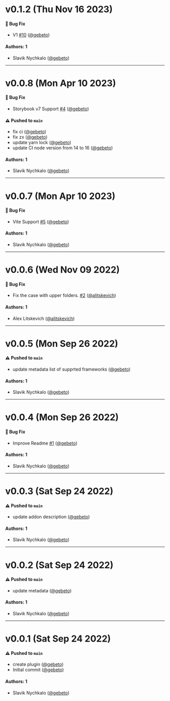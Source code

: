# v0.1.2 (Thu Nov 16 2023)

#### 🐛 Bug Fix

- V1 [#10](https://github.com/gebeto/storybook-addon-manual-mocks/pull/10) ([@gebeto](https://github.com/gebeto))

#### Authors: 1

- Slavik Nychkalo ([@gebeto](https://github.com/gebeto))

---

# v0.0.8 (Mon Apr 10 2023)

#### 🐛 Bug Fix

- Storybook v7 Support [#4](https://github.com/gebeto/storybook-addon-manual-mocks/pull/4) ([@gebeto](https://github.com/gebeto))

#### ⚠️ Pushed to `main`

- fix ci ([@gebeto](https://github.com/gebeto))
- fix zx ([@gebeto](https://github.com/gebeto))
- update yarn lock ([@gebeto](https://github.com/gebeto))
- update CI node version from 14 to 16 ([@gebeto](https://github.com/gebeto))

#### Authors: 1

- Slavik Nychkalo ([@gebeto](https://github.com/gebeto))

---

# v0.0.7 (Mon Apr 10 2023)

#### 🐛 Bug Fix

- Vite Support [#5](https://github.com/gebeto/storybook-addon-manual-mocks/pull/5) ([@gebeto](https://github.com/gebeto))

#### Authors: 1

- Slavik Nychkalo ([@gebeto](https://github.com/gebeto))

---

# v0.0.6 (Wed Nov 09 2022)

#### 🐛 Bug Fix

- Fix the case with upper folders. [#2](https://github.com/gebeto/storybook-addon-manual-mocks/pull/2) ([@alitskevich](https://github.com/alitskevich))

#### Authors: 1

- Alex Litskevich ([@alitskevich](https://github.com/alitskevich))

---

# v0.0.5 (Mon Sep 26 2022)

#### ⚠️ Pushed to `main`

- update metadata list of supprted frameworks ([@gebeto](https://github.com/gebeto))

#### Authors: 1

- Slavik Nychkalo ([@gebeto](https://github.com/gebeto))

---

# v0.0.4 (Mon Sep 26 2022)

#### 🐛 Bug Fix

- Improve Readme [#1](https://github.com/gebeto/storybook-addon-manual-mocks/pull/1) ([@gebeto](https://github.com/gebeto))

#### Authors: 1

- Slavik Nychkalo ([@gebeto](https://github.com/gebeto))

---

# v0.0.3 (Sat Sep 24 2022)

#### ⚠️ Pushed to `main`

- update addon description ([@gebeto](https://github.com/gebeto))

#### Authors: 1

- Slavik Nychkalo ([@gebeto](https://github.com/gebeto))

---

# v0.0.2 (Sat Sep 24 2022)

#### ⚠️ Pushed to `main`

- update metadata ([@gebeto](https://github.com/gebeto))

#### Authors: 1

- Slavik Nychkalo ([@gebeto](https://github.com/gebeto))

---

# v0.0.1 (Sat Sep 24 2022)

#### ⚠️ Pushed to `main`

- create plugin ([@gebeto](https://github.com/gebeto))
- Initial commit ([@gebeto](https://github.com/gebeto))

#### Authors: 1

- Slavik Nychkalo ([@gebeto](https://github.com/gebeto))
